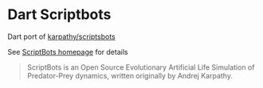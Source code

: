 # Dart Scriptbots

Dart port of [karpathy/scriptsbots](https://github.com/karpathy/scriptsbots)

See [ScriptBots homepage](https://sites.google.com/site/scriptbotsevo/home) for details

>ScriptBots is an Open Source Evolutionary Artificial Life Simulation of 
Predator-Prey dynamics, written originally by Andrej Karpathy. 

